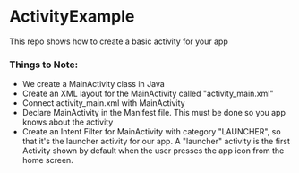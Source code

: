 # ActivityExample
This repo shows how to create a basic activity for your app

### Things to Note:
- We create a MainActivity class in Java
- Create an XML layout for the MainActivity called "activity_main.xml"
- Connect activity_main.xml with MainActivity
- Declare MainActivity in the Manifest file. This must be done so you app knows about the activity
- Create an Intent Filter for MainActivity with category "LAUNCHER", so that it's the launcher activity for our app. A "launcher" activity is the first Activity shown by default when the user presses the app icon from the home screen.